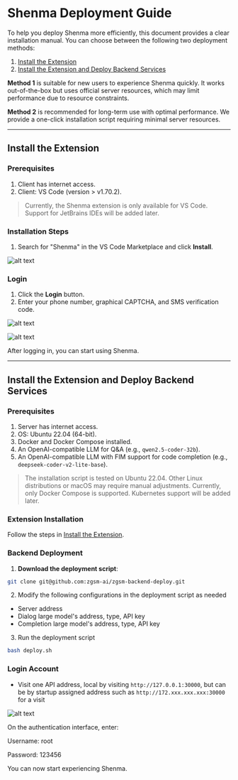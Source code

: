 # Shenma Deployment Guide

To help you deploy Shenma more efficiently, this document provides a clear installation manual. You can choose between the following two deployment methods:

1. [Install the Extension](#install-the-extension)
2. [Install the Extension and Deploy Backend Services](#install-the-extension-and-deploy-backend-services)

**Method 1** is suitable for new users to experience Shenma quickly. It works out-of-the-box but uses official server resources, which may limit performance due to resource constraints.

**Method 2** is recommended for long-term use with optimal performance. We provide a one-click installation script requiring minimal server resources.

---

## Install the Extension

### Prerequisites

1. Client has internet access.
2. Client: VS Code (version > v1.70.2).

> Currently, the Shenma extension is only available for VS Code. Support for JetBrains IDEs will be added later.

### Installation Steps

1. Search for "Shenma" in the VS Code Marketplace and click **Install**.

![alt text](/docs_imges/install/extensions.png)

### Login

1. Click the **Login** button.
2. Enter your phone number, graphical CAPTCHA, and SMS verification code.

![alt text](/docs_imges/install/login_ide.png)

![alt text](/docs_imges/install/login_web.png)

After logging in, you can start using Shenma.

---

## Install the Extension and Deploy Backend Services

### Prerequisites

1. Server has internet access.
2. OS: Ubuntu 22.04 (64-bit).
3. Docker and Docker Compose installed.
4. An OpenAI-compatible LLM for Q&A (e.g., `qwen2.5-coder-32b`).
5. An OpenAI-compatible LLM with FIM support for code completion (e.g., `deepseek-coder-v2-lite-base`).

> The installation script is tested on Ubuntu 22.04. Other Linux distributions or macOS may require manual adjustments.
> Currently, only Docker Compose is supported. Kubernetes support will be added later.

### Extension Installation

Follow the steps in [Install the Extension](#install-the-extension).

### Backend Deployment

1. **Download the deployment script**:

```bash
git clone git@github.com:zgsm-ai/zgsm-backend-deploy.git
```

2. Modify the following configurations in the deployment script as needed

- Server address
- Dialog large model's address, type, API key
- Completion large model's address, type, API key

3. Run the deployment script

```bash
bash deploy.sh
```

### Login Account

- Visit one API address, local by visiting `http://127.0.0.1:30000`, but can be by startup assigned address such as `http://172.xxx.xxx.xxx:30000` for a visit

![alt text](/docs_imges/install/login_backend.png)

On the authentication interface, enter:

Username: root

Password: 123456

You can now start experiencing Shenma.
